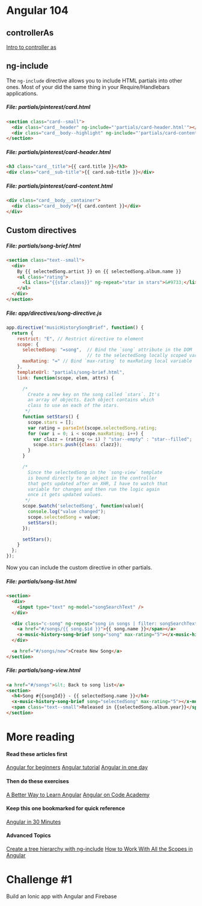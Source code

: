 # Angular 104

## controllerAs

[Intro to controller as](http://toddmotto.com/digging-into-angulars-controller-as-syntax/)

## ng-include

The `ng-include` directive allows you to include HTML partials into other ones. Most of your did the same thing in your Require/Handlebars applications.

##### **File:** partials/pinterest/card.html
```html
<section class="card--small">
  <div class="card__header" ng-include="'partials/card-header.html'"></div>
  <div class="card__body--highlight" ng-include="'partials/card-content.html'"></div>
</section>
```

##### **File:** partials/pinterest/card-header.html

```html
<h3 class="card__title">{{ card.title }}</h3>
<div class="card__sub-title">{{ card.sub-title }}</div>
```

##### **File:** partials/pinterest/card-content.html
```html
<div class="card__body__container">
  <div class="card__body">{{ card.content }}</div>
</div>
```

## Custom directives

##### **File:** partials/song-brief.html

```html
<section class="text--small">
  <div>
    By {{ selectedSong.artist }} on {{ selectedSong.album.name }}
    <ul class="rating">
      <li class="{{star.class}}" ng-repeat="star in stars">&#9733;</li>
    </ul>
  </div>
</section>
```

##### **File:** app/directives/song-directive.js
```js
app.directive("musicHistorySongBrief", function() {
  return {
    restrict: "E", // Restrict directive to element
    scope: {
      selectedSong: "=song",  // Bind the `song` attribute in the DOM
                              // to the selectedSong locally scoped variable
      maxRating: "=" // Bind `max-rating` to maxRating local variable
    },
    templateUrl: "partials/song-brief.html",
    link: function(scope, elem, attrs) {

      /*
        Create a new key on the song called `stars`. It's
        an array of objects. Each object contains which 
        class to use on each of the stars.
       */
      function setStars() {
        scope.stars = [];
        var rating = parseInt(scope.selectedSong.rating;
        for (var i = 0; i < scope.maxRating; i++) {
          var clazz = (rating <= i) ? "star--empty" : "star--filled";
          scope.stars.push({class: clazz});
        }        
      }

      /*
        Since the selectedSong in the `song-view` template
        is bound directly to an object in the controller
        that gets updated after an XHR, I have to watch that
        variable for changes and then run the logic again
        once it gets updated values.
       */
      scope.$watch('selectedSong', function(value){
        console.log("value changed");
        scope.selectedSong = value;
        setStars();
      });

      setStars();
    }
  };
});
```

Now you can include the custom directive in other partials.

##### **File:** partials/song-list.html

```html
<section>
  <div>
    <input type="text" ng-model="songSearchText" />
  </div>

  <div class="c-song" ng-repeat="song in songs | filter: songSearchText">
    <a href="#/songs/{{ song.$id }}">{{ song.name }}</span></a>
    <x-music-history-song-brief song="song" max-rating="5"></x-music-history-song-brief>
  </div>

  <a href="#/songs/new">Create New Song</a>
</section>
```

##### **File:** partials/song-view.html

```html
<a href="#/songs">&lt; Back to song list</a>
<section>
  <h4>Song #{{songId}} - {{ selectedSong.name }}</h4>
  <x-music-history-song-brief song="selectedSong" max-rating="5"></x-music-history-song-brief>
  <span class="text--small">Released in {{selectedSong.album.year}}</span>
</section>
```

# More reading

#### Read these articles first
[Angular for beginners](http://medialoot.com/blog/angularjs-for-absolute-beginners/)
[Angular tutorial](https://www.airpair.com/angularjs/posts/angularjs-tutorial)
[Angular in one day](http://toddmotto.com/ultimate-guide-to-learning-angular-js-in-one-day/)

#### Then do these exercises
[A Better Way to Learn Angular](https://thinkster.io/a-better-way-to-learn-angularjs/)
[Angular on Code Academy](https://www.codecademy.com/courses/javascript-advanced-en-2hJ3J/0/1)

#### Keep this one bookmarked for quick reference
[Angular in 30 Minutes](http://www.revillweb.com/tutorials/angularjs-in-30-minutes-angularjs-tutorial/)

#### Advanced Topics
[Create a tree hierarchy with ng-include](http://gurustop.net/blog/2014/07/15/angularjs-using-templates-ng-include-create-infinite-tree/)
[How to Work With All the Scopes in Angular](http://jonathancreamer.com/working-with-all-the-different-kinds-of-scopes-in-angular/)

# Challenge \#1
Build an Ionic app with Angular and Firebase

